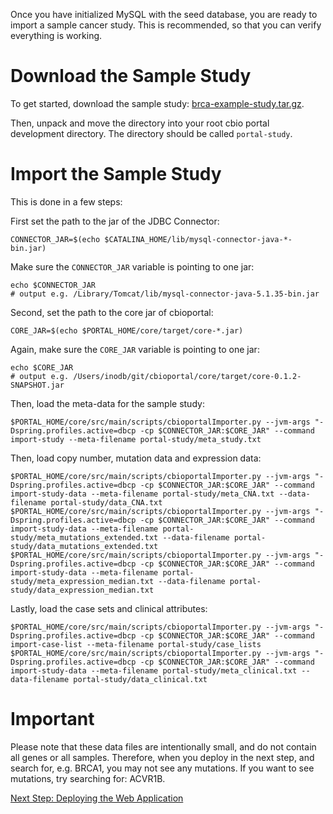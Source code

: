 Once you have initialized MySQL with the seed database, you are ready to import a sample cancer study.  This is recommended, so that you can verify everything is working.

# Download the Sample Study

To get started, download the sample study:  [brca-example-study.tar.gz](http://cbio.mskcc.org/cancergenomics/public-portal/downloads/brca-example-study.tar.gz).

Then, unpack and move the directory into your root cbio portal development directory.  The directory should be called `portal-study`.

# Import the Sample Study

This is done in a few steps:

First set the path to the jar of the JDBC Connector:

    CONNECTOR_JAR=$(echo $CATALINA_HOME/lib/mysql-connector-java-*-bin.jar)

Make sure the ``CONNECTOR_JAR`` variable is pointing to one jar:

    echo $CONNECTOR_JAR
    # output e.g. /Library/Tomcat/lib/mysql-connector-java-5.1.35-bin.jar

Second, set the path to the core jar of cbioportal:

    CORE_JAR=$(echo $PORTAL_HOME/core/target/core-*.jar)

Again, make sure the ``CORE_JAR`` variable is pointing to one jar:

    echo $CORE_JAR
    # output e.g. /Users/inodb/git/cbioportal/core/target/core-0.1.2-SNAPSHOT.jar   

Then, load the meta-data for the sample study:

    $PORTAL_HOME/core/src/main/scripts/cbioportalImporter.py --jvm-args "-Dspring.profiles.active=dbcp -cp $CONNECTOR_JAR:$CORE_JAR" --command import-study --meta-filename portal-study/meta_study.txt

Then, load copy number, mutation data and expression data:

    $PORTAL_HOME/core/src/main/scripts/cbioportalImporter.py --jvm-args "-Dspring.profiles.active=dbcp -cp $CONNECTOR_JAR:$CORE_JAR" --command import-study-data --meta-filename portal-study/meta_CNA.txt --data-filename portal-study/data_CNA.txt
    $PORTAL_HOME/core/src/main/scripts/cbioportalImporter.py --jvm-args "-Dspring.profiles.active=dbcp -cp $CONNECTOR_JAR:$CORE_JAR" --command import-study-data --meta-filename portal-study/meta_mutations_extended.txt --data-filename portal-study/data_mutations_extended.txt
    $PORTAL_HOME/core/src/main/scripts/cbioportalImporter.py --jvm-args "-Dspring.profiles.active=dbcp -cp $CONNECTOR_JAR:$CORE_JAR" --command import-study-data --meta-filename portal-study/meta_expression_median.txt --data-filename portal-study/data_expression_median.txt

Lastly, load the case sets and clinical attributes:

    $PORTAL_HOME/core/src/main/scripts/cbioportalImporter.py --jvm-args "-Dspring.profiles.active=dbcp -cp $CONNECTOR_JAR:$CORE_JAR" --command import-case-list --meta-filename portal-study/case_lists
    $PORTAL_HOME/core/src/main/scripts/cbioportalImporter.py --jvm-args "-Dspring.profiles.active=dbcp -cp $CONNECTOR_JAR:$CORE_JAR" --command import-study-data --meta-filename portal-study/meta_clinical.txt --data-filename portal-study/data_clinical.txt

# Important

Please note that these data files are intentionally small, and do not contain all genes or all samples.  Therefore, when you deploy in the next step, and search for, e.g. BRCA1, you may not see any mutations.  If you want to see mutations, try searching for:  ACVR1B.

[Next Step: Deploying the Web Application](Deploying.md)